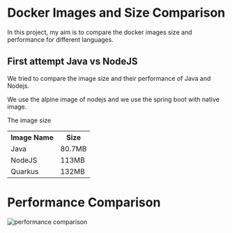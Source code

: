 # Docker Images and Size Comparison
In this project, my aim is to compare the docker images size and performance for different languages.

## First attempt Java vs NodeJS
We tried to compare the image size and their performance of Java and Nodejs.

We use the alpine image of nodejs and we use the spring boot with native image.

The image size
<table>
    <tr>
        <th>Image Name</th>
        <th>Size</th>
    </tr>
    <tr>
        <td>Java</td>
        <td>80.7MB</td>
    </tr>
    <tr>
        <td>NodeJS</td>
        <td>113MB</td>
    </tr>
    <tr>
        <td>Quarkus</td>
        <td>132MB</td>
    </tr>
</table>

# Performance Comparison
![performance comparison](https://github.com/AzarguNazari/Docker-images-comparison/blob/master/media/RESULT.png?raw=true)